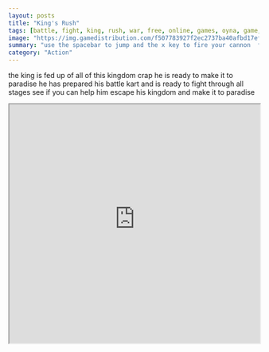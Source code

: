 ```yaml
---
layout: posts
title: "King's Rush"
tags: [battle, fight, king, rush, war, free, online, games, oyna, game, free, games, play, play, games]
image: "https://img.gamedistribution.com/f507783927f2ec2737ba40afbd17efb5.jpg"
summary: "use the spacebar to jump and the x key to fire your cannon  free online games oyna game free games play play games"
category: "Action"
---
```


the king is fed up of all of this kingdom crap he is ready to make it to paradise he has prepared his battle kart and is ready to fight through all stages see if you can help him escape his kingdom and make it to paradise

<iframe width="100%" height="480px;" src="https://flash.gamedistribution.com?game=f507783927f2ec2737ba40afbd17efb5"></iframe>